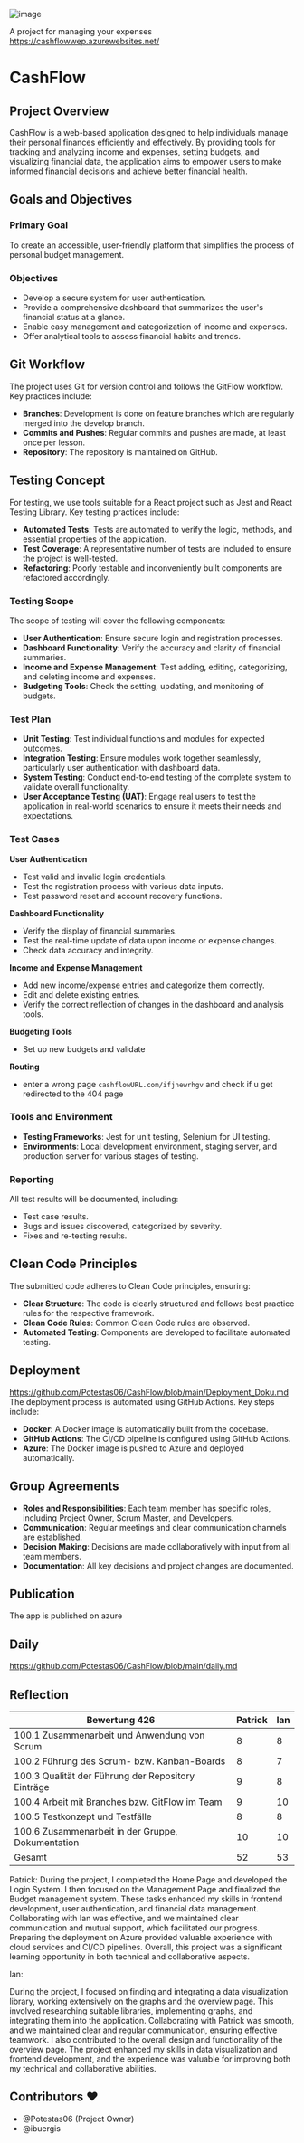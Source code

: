 ![image](https://github.com/Potestas06/CashFlow/assets/94400853/f0aecaa0-8098-4c57-b178-31d7ee3d3031)

A project for managing your expenses
https://cashflowwep.azurewebsites.net/

# CashFlow

## Project Overview

CashFlow is a web-based application designed to help individuals manage their personal finances efficiently and effectively. By providing tools for tracking and analyzing income and expenses, setting budgets, and visualizing financial data, the application aims to empower users to make informed financial decisions and achieve better financial health.

## Goals and Objectives

### Primary Goal
To create an accessible, user-friendly platform that simplifies the process of personal budget management.

### Objectives
- Develop a secure system for user authentication.
- Provide a comprehensive dashboard that summarizes the user's financial status at a glance.
- Enable easy management and categorization of income and expenses.
- Offer analytical tools to assess financial habits and trends.

## Git Workflow

The project uses Git for version control and follows the GitFlow workflow. Key practices include:
- **Branches**: Development is done on feature branches which are regularly merged into the develop branch.
- **Commits and Pushes**: Regular commits and pushes are made, at least once per lesson.
- **Repository**: The repository is maintained on GitHub.

## Testing Concept

For testing, we use tools suitable for a React project such as Jest and React Testing Library. Key testing practices include:
- **Automated Tests**: Tests are automated to verify the logic, methods, and essential properties of the application.
- **Test Coverage**: A representative number of tests are included to ensure the project is well-tested.
- **Refactoring**: Poorly testable and inconveniently built components are refactored accordingly.

### Testing Scope
The scope of testing will cover the following components:
- **User Authentication**: Ensure secure login and registration processes.
- **Dashboard Functionality**: Verify the accuracy and clarity of financial summaries.
- **Income and Expense Management**: Test adding, editing, categorizing, and deleting income and expenses.
- **Budgeting Tools**: Check the setting, updating, and monitoring of budgets.

### Test Plan
- **Unit Testing**: Test individual functions and modules for expected outcomes.
- **Integration Testing**: Ensure modules work together seamlessly, particularly user authentication with dashboard data.
- **System Testing**: Conduct end-to-end testing of the complete system to validate overall functionality.
- **User Acceptance Testing (UAT)**: Engage real users to test the application in real-world scenarios to ensure it meets their needs and expectations.

### Test Cases
**User Authentication**
- Test valid and invalid login credentials.
- Test the registration process with various data inputs.
- Test password reset and account recovery functions.

**Dashboard Functionality**
- Verify the display of financial summaries.
- Test the real-time update of data upon income or expense changes.
- Check data accuracy and integrity.

**Income and Expense Management**
- Add new income/expense entries and categorize them correctly.
- Edit and delete existing entries.
- Verify the correct reflection of changes in the dashboard and analysis tools.

**Budgeting Tools**
- Set up new budgets and validate

**Routing**
- enter a wrong page ```cashflowURL.com/ifjnewrhgv``` and check if u get redirected to the 404 page



###  Tools and Environment
- **Testing Frameworks**: Jest for unit testing, Selenium for UI testing.
- **Environments**: Local development environment, staging server, and production server for various stages of testing.

###  Reporting
All test results will be documented, including:
- Test case results.
- Bugs and issues discovered, categorized by severity.
- Fixes and re-testing results.

## Clean Code Principles

The submitted code adheres to Clean Code principles, ensuring:
- **Clear Structure**: The code is clearly structured and follows best practice rules for the respective framework.
- **Clean Code Rules**: Common Clean Code rules are observed.
- **Automated Testing**: Components are developed to facilitate automated testing.

## Deployment

https://github.com/Potestas06/CashFlow/blob/main/Deployment_Doku.md
The deployment process is automated using GitHub Actions. Key steps include:
- **Docker**: A Docker image is automatically built from the codebase.
- **GitHub Actions**: The CI/CD pipeline is configured using GitHub Actions.
- **Azure**: The Docker image is pushed to Azure and deployed automatically.

## Group Agreements

- **Roles and Responsibilities**: Each team member has specific roles, including Project Owner, Scrum Master, and Developers.
- **Communication**: Regular meetings and clear communication channels are established.
- **Decision Making**: Decisions are made collaboratively with input from all team members.
- **Documentation**: All key decisions and project changes are documented.

## Publication

The app is published on azure

## Daily

https://github.com/Potestas06/CashFlow/blob/main/daily.md


## Reflection


Bewertung 426| Patrick  | Ian 
-------- | -------- | --------
100.1 Zusammenarbeit und Anwendung von Scrum | 8 | 8 
100.2 Führung des Scrum- bzw. Kanban-Boards  | 8 |7 
100.3 Qualität der Führung der Repository Einträge | 9 | 8
100.4 Arbeit mit Branches bzw. GitFlow im Team  | 9 | 10
100.5 Testkonzept und Testfälle | 8 | 8
100.6 Zusammenarbeit in der Gruppe, Dokumentation | 10 |10
Gesamt|52 |53 



Patrick:
During the project, I completed the Home Page and developed the Login System. I then focused on the Management Page and finalized the Budget management system. These tasks enhanced my skills in frontend development, user authentication, and financial data management. Collaborating with Ian was effective, and we maintained clear communication and mutual support, which facilitated our progress. Preparing the deployment on Azure provided valuable experience with cloud services and CI/CD pipelines. Overall, this project was a significant learning opportunity in both technical and collaborative aspects.

Ian:

During the project, I focused on finding and integrating a data visualization library, working extensively on the graphs and the overview page. This involved researching suitable libraries, implementing graphs, and integrating them into the application. Collaborating with Patrick was smooth, and we maintained clear and regular communication, ensuring effective teamwork. I also contributed to the overall design and functionality of the overview page. The project enhanced my skills in data visualization and frontend development, and the experience was valuable for improving both my technical and collaborative abilities.



## Contributors ❤️
- @Potestas06 (Project Owner)
- @ibuergis
